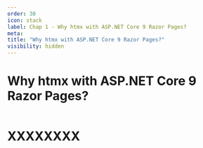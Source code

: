 ```yaml
---
order: 30
icon: stack
label: Chap 1 - Why htmx with ASP.NET Core 9 Razor Pages?
meta:
title: "Why htmx with ASP.NET Core 9 Razor Pages?"
visibility: hidden
---
```

# Why htmx with ASP.NET Core 9 Razor Pages?

![]()

# XXXXXXXX

